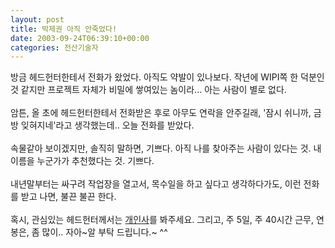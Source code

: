 ```yaml
---
layout: post
title: 박제권 아직 안죽었다!
date: 2003-09-24T06:39:10+00:00
categories: 전산기술자
---
```

방금 헤드헌터한테서 전화가 왔었다. 아직도 약발이 있나보다. 작년에 WIPI쪽 한 덕분인 것 같지만 프로젝트 자체가 비밀에 쌓여있는 놈이라... 아는 사람이 별로 없다.<br /><br />암튼, 올 초에 헤드헌터한테서 전화받은 후로 아무도 연락을 안주길래, '잠시 쉬니까, 금방 잊혀지네'라고 생각했는데.. 오늘 전화를 받았다. <br /><br />속물같아 보이겠지만, 솔직히 말하면, 기쁘다. 아직 나를 찾아주는 사람이 있다는 것. 내이름을 누군가가 추천했다는 것. 기쁘다. <br /><br />내년말부터는 싸구려 작업장을 열고서, 목수일을 하고 싶다고 생각하다가도, 이런 전화를 받고 나면, 불끈 불끈 한다.<br /><br />혹시, 관심있는 헤드헌터께서는 <a href="http://jinto.pe.kr/logs/archives/000110.html">개인사</a>를 봐주세요. 그리고, 주 5일, 주 40시간 근무, 연봉은, 좀 많이.. 자아~알 부탁 드립니다.~ ^^
